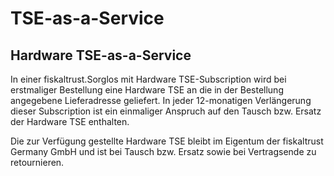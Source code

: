# TSE-as-a-Service

## Hardware TSE-as-a-Service

In einer fiskaltrust.Sorglos mit Hardware TSE-Subscription wird bei erstmaliger Bestellung eine Hardware TSE an die in der Bestellung angegebene Lieferadresse geliefert. In jeder 12-monatigen Verlängerung dieser Subscription ist ein einmaliger Anspruch auf den Tausch bzw. Ersatz der Hardware TSE enthalten. 

Die zur Verfügung gestellte Hardware TSE bleibt im Eigentum der fiskaltrust Germany GmbH und ist bei Tausch bzw. Ersatz sowie bei Vertragsende zu retournieren.